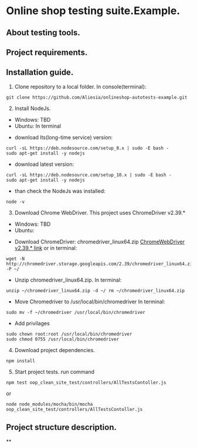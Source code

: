 # Online shop testing suite.Example.
## About testing tools.
## Project requirements.
## Installation guide.
1. Clone repository to a local folder.
In console(terminal):
```
git clone https://github.com/Aliesia/onlineshop-autotests-example.git 
```

2. Install NodeJs.
- Windows:
TBD
- Ubuntu:
In terminal 

* download lts(long-time service) version:
``` 
curl -sL https://deb.nodesource.com/setup_8.x | sudo -E bash -
sudo apt-get install -y nodejs
```

* download latest version:
```
curl -sL https://deb.nodesource.com/setup_10.x | sudo -E bash -
sudo apt-get install -y nodejs
```

* than check the NodeJs was installed:
```
node -v
```

3. Download Chrome WebDriver.
This project uses ChromeDriver v2.39.*

- Windows:
TBD
- Ubuntu:

+ Download ChromeDriver: chromedriver_linux64.zip
[ChromeWebDriver v2.39.* link](https://chromedriver.storage.googleapis.com/index.html?path=2.39/) or in terminal: 
```
wget -N http://chromedriver.storage.googleapis.com/2.39/chromedriver_linux64.zip -P ~/
```
+ Unzip chromedriver_linux64.zip. In terminal: 
```
unzip ~/chromedriver_linux64.zip -d ~/ rm ~/chromedriver_linux64.zip
```
+ Move Chromedriver to /usr/local/bin/chromedriver In terminal: 
```
sudo mv -f ~/chromedriver /usr/local/bin/chromedriver
```
+ Add privilages 
```
sudo chown root:root /usr/local/bin/chromedriver
sudo chmod 0755 /usr/local/bin/chromedriver
```

4. Download project dependencies.
```
npm install
```
5. Start project tests.
run command
```
npm test oop_clean_site_test/controllers/AllTestsContoller.js
```
or
```
node node_modules/mocha/bin/mocha oop_clean_site_test/controllers/AllTestsContoller.js
```
## Project structure description.
**
